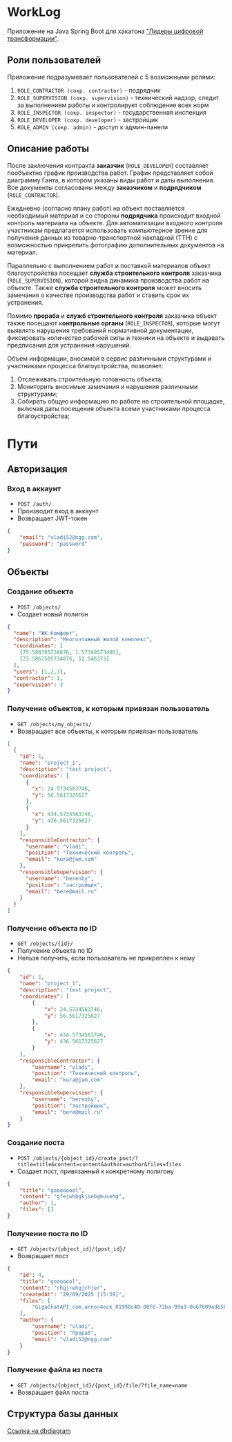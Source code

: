 # WorkLog

Приложение на Java Spring Boot для хакатона ["Лидеры цифровой трансформации"](https://i.moscow/lct).

## Роли пользователей
Приложение подразумевает пользователей с 5 возможными ролями:

1. `ROLE_CONTRACTOR (сокр. contractor)` - подрядчик
2. `ROLE_SUPERVISION (сокр. supervision)` - технический надзор, следит за выполнением работы и контролирует соблюдение всех норм
3. `ROLE_INSPECTOR (сокр. inspector)` - государственная инспекция
4. `ROLE_DEVELOPER (сокр. developer)` - застройщик
5. `ROLE_ADMIN (сокр. admin)` - доступ к админ-панели

## Описание работы

После заключения контракта **заказчик** (`ROLE_DEVELOPER`) составляет пообъектно график производства работ.
График представляет собой диаграмму Ганта, в котором указаны виды работ и даты выполнения. Все документы согласованы между **заказчиком** и **подрядчиком** (`ROLE_CONTRACTOR`).

Ежедневно (согласно плану работ) на объект поставляется необходимый материал и со стороны **подрядчика** происходит входной контроль материала на объекте.
Для автоматизации входного контроля участникам предлагается использовать компьютерное зрение для получения данных из товарно-транспортной накладной (ТТН) с возможностью прикрепить фотографию дополнительных документов на материал.

Параллельно с выполнением работ и поставкой материалов объект благоустройства посещает **служба строительного контроля** заказчика (`ROLE_SUPERVISION`), которой видна динамика производства работ на объекте.
Также **служба строительного контроля** может вносить замечания о качестве производства работ и ставить срок их устранения.

Помимо **прораба** и **служб строительного контроля** заказчика объект также посещают к**онтрольные органы** (`ROLE_INSPECTOR`), которые могут выявлять нарушения требований нормативной документации, фиксировать количество рабочей силы и техники на объекте и выдавать предписания для устранения нарушений.

Объем информации, вносимой в сервис различными структурами и участниками процесса благоустройства, позволяет:
1. Отслеживать  строительную готовность объекта;
2. Мониторить вносимые замечания и нарушения различными структурами;
3. Собирать общую информацию по работе на строительной площадке, включая даты посещения объекта всеми участниками процесса благоустройства;

# Пути

## Авторизация

### Вход в аккаунт

- `POST /auth/`
- Производит вход в аккаунт
- Возвращает JWT-токен

````json
{
    "email": "vladi52@ngg.com",
    "password": "password"
}
````

## Объекты

### Создание объекта

- `POST /objects/`
- Создает новый полигон

```json
{
  "name": "ЖК Комфорт",
  "description": "Многоэтажный жилой комплекс",
  "coordinates": [
    [75.584385734876, 1.57348573486],
    [23.5867585734876, 52.546373]
  ],
  "users": [1,2,3],
  "contractor": 1,
  "supervision": 3
}
```

### Получение объектов, к которым привязан пользователь

- `GET /objects/my_objects/`
- Возвращает все объекты, к которым привязан пользователь

```json
[
  {
    "id": 1,
    "name": "project_1",
    "description": "test project",
    "coordinates": [
      {
        "x": 24.5734563746,
        "y": 56.5617325627
      },
      {
        "x": 434.5734563746,
        "y": 436.5617325627
      }
    ],
    "responsibleContractor": {
      "username": "vladi",
      "position": "Технический контроль",
      "email": "kura@jam.com"
    },
    "responsibleSupervision": {
      "username": "berenby",
      "position": "застройщик",
      "email": "bere@mail.ru"
    }
  }
]
```

### Получение объекта по ID

- `GET /objects/{id}/`
- Получение объекта по ID
- Нельзя получить, если пользователь не прикреплен к нему

```json
{
    "id": 1,
    "name": "project_1",
    "description": "test project",
    "coordinates": [
        {
            "x": 24.5734563746,
            "y": 56.5617325627
        },
        {
            "x": 434.5734563746,
            "y": 436.5617325627
        }
    ],
    "responsibleContractor": {
        "username": "vladi",
        "position": "Технический контроль",
        "email": "kura@jam.com"
    },
    "responsibleSupervision": {
        "username": "berenby",
        "position": "застройщик",
        "email": "bere@mail.ru"
    }
}
```

### Создание поста

- `POST /objects/{object_id}/create_post/?title=title&content=content&author=author&files=files`
- Создает пост, привязанный к конкретному полигону

```json
{
    "title": "goooooool",
    "content": "gfejwhbgkjsebgkusehg",
    "author": 1,
    "files": []
}
```

### Получение поста по ID

- `GET /objects/{object_id}/{post_id}/`
- Возвращает пост

```json
{
    "id": 4,
    "title": "gooooool",
    "content": "rhgjrehgjrhjer",
    "createdAt": "29/09/2025 [15:39]",
    "files": [
        "GigaChatAPI_com.arnor4eck_01998c49-00f6-71ba-99a3-0c67609adb5b_2025-09-01_2025-09-28.xlsx"
    ],
    "author": {
        "username": "vladi",
        "position": "Прораб",
        "email": "vladi52@ngg.com"
    }
}
```

### Получение файла из поста

- `GET /objects/{object_id}/{post_id}/file/?file_name=name`
- Возвращает файл поста

## Структура базы данных

[Ссылка на dbdiagram](https://dbdiagram.io/d/WorkLog-67dc537875d75cc844dea298)